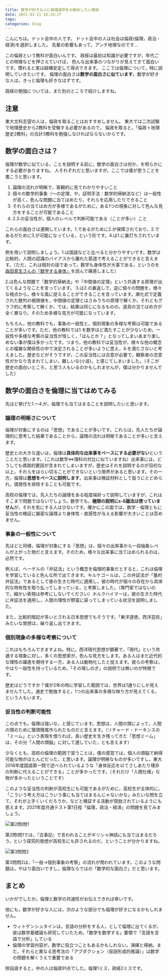 ```yaml
---
title: 数学が好きな人に倫理選択をお勧めしたい理由
date: 2021-03-11 18:19:27
tags:
categories: blog
---
```


こんにちは。ドット会中の人です。
ドット会中の人は社会は倫政(倫理，政治・経済)を選択しました。
先輩の影響もあって，アンチ地理なのです…

この倫政という教科が面白いんです。
政経は最初は知識が必要ですが，年代ごとの特徴などを押さえていけば，
色んな出来事のつながりが見えてきて面白いです。慣れると実は結構安定して得点できます。
ここでは倫理について，特に説明していきたいです。
倫理の面白さは**数学の面白さに似ています**。数学が好きな人は，きっと倫理も好きなはずです。

政経の勉強については，また別のところで紹介しますね。

## 注意

東大文科志望の人は，倫政を取ることはおすすめしません。
東大では二次試験で地理歴史から2教科を受験する必要があるので，
倫政を取ると，「倫政＋地理歴史2教科」の合計3教科を勉強しなければならないからです。

## 数学の面白さは？

倫理が数学に似ている，ことを説明する前に，数学の面白さは何か，を明らかにする必要がありますね。
人それぞれだと思いますが，ここでは僕が思うことを書こうと思います。

1. 論理の流れが明晰で，客観的に見てわかりやすいこと
2. 個々の数学的事象（～の定理，や，証明手法：数学的帰納法など）は一般性が高く，色んな問題に当てはめたり，それらを応用したりできること
3. それらの当てはめ方が多様であるがために，ある1つの現象に対して色んな見方をすることが可能であること
4. 2.3.の妥当性が，個人のレベルで判断可能である（ことが多い）こと

これらの面白さは連関しています。1.であるがために2.が保障されており，2.であるがために3.が可能になっている，という形です。4.は1.に裏打ちされています。

例を用いて説明しましょう。1.は国語などと比べると分かりやすいです。数学は比較的，人間の認識のバイアスから離れた筋道で考えることができると言えます。（ただ，これは相対の話であって，数学も身体性が大事である，というのを[森田真生さんの『数学する身体』](https://www.amazon.co.jp/%E6%95%B0%E5%AD%A6%E3%81%99%E3%82%8B%E8%BA%AB%E4%BD%93-%E6%A3%AE%E7%94%B0-%E7%9C%9F%E7%94%9F/dp/4103396512)を読んで痛感しました）

2.は色んな問題で「数学的帰納法」や「中間値の定理」という共通する原理が出てくるようなことを言っています。
3.は2.の裏返しで，逆に個々の問題を，様々な視点から，様々な風に捉えることができることを言っています。漸化式で定義された数列の極限値を，中間値の定理とはさみうちの原理で解くか，それともグラフ的に考察して解くか，では，結果は同じになるものの，道具の当てはめ方が全く異なり，そのため多様な見方が可能になっています。

もちろん，他の教科でも，事象の一般性と，個別現象の多様な考察は可能であることが多いです。ただ，他の教科では1.を数学ほど満たすことが少ないため，一般性や多様な考察の妥当性が怪しく，「ほんとか？」となってしまいあまり楽しめない事が僕は多かったです。つまり，他の教科では妥当性が，様々な他の概念との複雑な関係性の中で決定されることが多いように思え，4.を満たさないと考えました。歴史などがそうですが，この妥当性には合意が必要で，観察者の恣意性がかなり含まれてしまい，難しいな(小並)，と感じてしまいました。（そこが歴史の面白いところ，と思う人もいるのかもしれませんが，僕は分かりませんでした）

## 数学の面白さを倫理に当てはめてみる

先ほど挙げた1.～4.が，倫理でも当てはまることを説明したいと思います。

### 論理の明晰さについて

倫理が対象にするのは「思想」であることが多いです。これらは，先人たちが論理的に思考した結果であることから，論理の流れは明晰であることが多いと言えます。

歴史との大きな違いは，倫理は**具体的な出来事をベースにする必要がない**ということだと思います。（これは数学⇔理科の対比に似ていますね）出来事には，どうしても偶発的要因が含まれてしまいますが，歴史はそれを説明するのが目的な以上，それらをはらい切ることができないという限界があると思います。その一方，倫理は**思想をベースに説明します**。出来事は検証材料として扱うにとどめられ，偶発性を排除することも可能です。

高校の倫理では，先人たちの論理をある程度端折って説明していますが，これはそこまで問題ではないでしょう。数学でも，**極限の説明にε-δ論法は使っていません**が，それを気にする人は少ないです。確かにこの面では，数学・倫理ともに妥当性の検証に厳密な論理より身体性・直感性が与える影響が大きいことは否めません。

### 事象の一般性について

先ほどと同様，倫理が対象にする「思想」は，個々の出来事から一段抽象レベルが上がった物だと言えます。そのため，様々な出来事に当てはめられるのは，必然です。

例えば，ヘーゲルの「弁証法」という概念を倫理的事象だとすると，これは倫理を学習していると色んな所で出てきます。キルケゴールは，この弁証法が「量的弁証法」であるとして彼の生きた時代に適用し，彼の時代が個々の存在から具体的な特有性を取り払ってしまっている，と考察しました。（専門家ではないので，細かい表現は参考にしないでください）ホルクハイマーは，彼の生きた時代に弁証法を適用し，人間の理性が野蛮に戻ってしまっている状況を説明しました。

また，比較的暗記が多いとされる日本思想でもそうです。「東洋道徳，西洋芸術」みたいな発想は，繰り返し出てきます。

### 個別現象の多様な考察について

これはもちろんできますよね。特に，西洋現代思想が顕著で，「現代」という共通する現象に対し，多くの思想家が，色んな見方をします。ある人はまだ近代的な理性の躍進を期待する一方，ある人は動物化したと捉えます。彼らの考察は，やはり一般性を持っているため，「その場しのぎ」の説明では無いのが特徴です。

歴史はどうですか？僕が2年の時に学習した範囲では，世界は1通りにしか見えませんでした。通史で勉強すると，1つの出来事の多様な映り方が見えてくる，という人もいます。

### 妥当性の判断可能性

この点でも，倫理は強いな，と感じています。思想は，人間の頭によって，人間の頭のために徹頭徹尾作られたものだと言えます。（リチャード・ドーキンスの「ミーム」という表現を借りれば，長い歴史を生き残ってきた「思想ミーム」は，その分「人間の頭脳」に対して適していた，とも言えます）

少なくとも，高校の倫理の範囲で習うことは，僕の感覚では，個人の頭脳で納得可能な物がほとんどだった，と思います。論理が明晰なものが多いですし，東大2016年度国語第一問で述べられているような「身体反応を以てさしあたり理非の判断に代えることができる」ことが多かったです。（それだけ「人間仕様」な物が多かったということです）

このような妥当性の判断が高校生にも可能であるがために，高校生が主体的に，「こういう考え方はこういう事にも当てはまるんじゃないかな」みたいな問を立て，それが上手くいくだろうか，などと検証する活動が奨励されているようにも思えます。2021年度共通テスト第1日程「倫理，政治・経済」の問題を見てみましょう。

![第2問I問1](https://lh3.googleusercontent.com/pw/ACtC-3fhhgJ4Wc6DjxICoQ3hQ73gWl0tn-M5pu_hAO_Ck1Dx-6sEtlYM7kDyihC2ihEaLGFhH4wVG6C7ul-kMYMO5LavD8D1bL80KtDbHqJV88nNZJG-PVLbuvw4UGO62r-tgKiw5SSA9eecuBva_Ev0wdLFuA=w725-h902-no?authuser=0)

第2問I問1では，『古事記』で言われることがギリシャ神話にも当てはまるだろう，という探究的発想が高校生にも許されるのだ，ということが分かりますね。

![第3問問2](https://lh3.googleusercontent.com/pw/ACtC-3f0FtEYm8TXkyEGitGX5DG0TbNefNzRe0lcZRhNMi8eviLTL96tzuh6ps6HignbpoyMsRVgwDipSdEjtHtAbvhXyazaC4rd_Z4J0nz2yfrczzE46TkqZiL3Wimr9AKdf-xJvruhnX-CPPOUwyLKuEUXLg=w714-h805-no?authuser=0)

第3問問2は，「一般→個別事象の考察」の流れが問われています。このような問題は，やはり面白いですし，倫理ならではの「数学的な面白さ」だと思います。

## まとめ

いかがでしたか。倫理と数学の共通性がお伝えできれば幸いです。

他にも，数学が好きな人には，次のような部分でも倫理が好きになるかもしれません。
- ウィトゲンシュタインは，言語の分析をする人，として倫理に出てくるが，彼は数学基礎論も研究していたため，「数学を数学する」要領で「言語を言語で分析」している
- 倫理の学習内容が，数学に役立つこともあるかもしれない。演繹と帰納。また，それらと異なる思考法の「アブダクション（仮説形成的推論）」は数学の問題を解くうえで重要である

隙自語すると，中の人は倫政91点でした。倫理1ミス，政経2ミスです。
